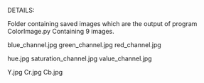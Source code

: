 DETAILS: 

Folder containing saved images which are the output of program ColorImage.py
Containing 9 images. 

blue_channel.jpg
green_channel.jpg
red_channel.jpg

hue.jpg
saturation_channel.jpg
value_channel.jpg

Y.jpg
Cr.jpg
Cb.jpg
